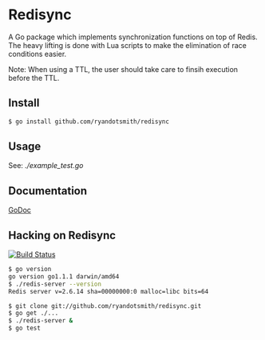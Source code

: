 # Redisync

A Go package which implements synchronization functions on top of Redis. The heavy lifting is done with Lua scripts to make the elimination of race conditions easier.

Note: When using a TTL, the user should take care to finsih execution before the TTL.

## Install
```bash
$ go install github.com/ryandotsmith/redisync
```

## Usage
See: *./example_test.go*

## Documentation
[GoDoc](http://godoc.org/github.com/ryandotsmith/redisync)

## Hacking on Redisync

[![Build Status](https://drone.io/github.com/ryandotsmith/redisync/status.png)](https://drone.io/github.com/ryandotsmith/redisync/latest)

```bash
$ go version
go version go1.1.1 darwin/amd64
$ ./redis-server --version
Redis server v=2.6.14 sha=00000000:0 malloc=libc bits=64
```

```bash
$ git clone git://github.com/ryandotsmith/redisync.git
$ go get ./...
$ ./redis-server &
$ go test
```
